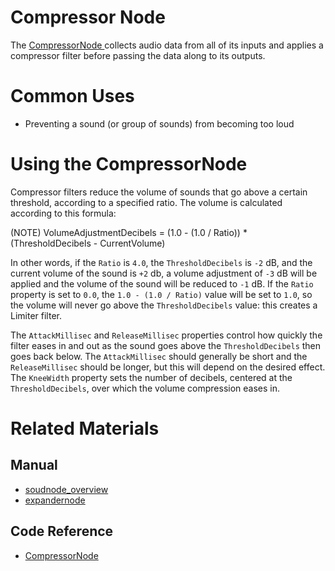 # Compressor Node
The [ CompressorNode ](https://plasmaengine.github.io/PlasmaDocs/Plasma1/C++/code_reference/class_reference/compressornode.md) collects audio data from all of its inputs and applies a compressor filter before passing the data along to its outputs. 

# Common Uses

- Preventing a sound (or group of sounds) from becoming too loud

# Using the CompressorNode 

Compressor filters reduce the volume of sounds that go above a certain threshold, according to a specified ratio. The volume is calculated according to this formula:

(NOTE) VolumeAdjustmentDecibels = (1.0 - (1.0 / Ratio)) * (ThresholdDecibels - CurrentVolume)

In other words, if the `Ratio` is `4.0`, the `ThresholdDecibels` is `-2` dB, and the current volume of the sound is `+2` db, a volume adjustment of `-3` dB will be applied and the volume of the sound will be reduced to `-1` dB. If the `Ratio` property is set to `0.0`, the `1.0 - (1.0 / Ratio)` value will be set to `1.0`, so the volume will never go above the `ThresholdDecibels` value: this creates a Limiter filter.

The `AttackMillisec` and `ReleaseMillisec` properties control how quickly the filter eases in and out as the sound goes above the `ThresholdDecibels` then goes back below. The `AttackMillisec` should generally be short and the `ReleaseMillisec` should be longer, but this will depend on the desired effect. The `KneeWidth` property sets the number of decibels, centered at the `ThresholdDecibels`, over which the volume compression eases in. 

# Related Materials
## Manual
- [soudnode_overview](https://plasmaengine.github.io/PlasmaDocs/Plasma1/Editor/audio/soundnode/soudnode_overview.md)
- [expandernode](https://plasmaengine.github.io/PlasmaDocs/Plasma1/Editor/audio/soundnode/expandernode.md)

## Code Reference
- [ CompressorNode ](https://plasmaengine.github.io/PlasmaDocs/Plasma1/C++/code_reference/class_reference/compressornode.md) 

 